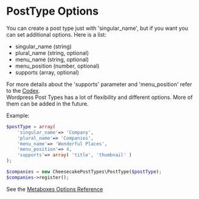 PostType Options
================
You can create a post type just with 'singular_name', but if you want you can set additional options. Here is a list:
- singular_name (string)
- plural_name (string, optional)
- menu_name (string, optional)
- menu_position (number, optional)
- supports (array, optional)  
  
For more details about the 'supports' parameter and 'menu_position' refer to the [Codex](http://codex.wordpress.org/Function_Reference/register_post_type#Arguments).  
Wordpress Post Types has a lot of flexibility and different options. More of them can be added in the future.  
  
Example:  
```php
$postType = array(
	'singular_name'=> 'Company',
	'plural_name'=> 'Companies',
	'menu_name'=> 'Wonderful Places',
	'menu_position'=> 4,
	'supports'=> array( 'title', 'thumbnail' )
);

$companies = new CheesecakePostTypes\PostType($postType);
$companies->register();
``` 
  
See the [Metaboxes Options Reference](metaboxes_options.md)